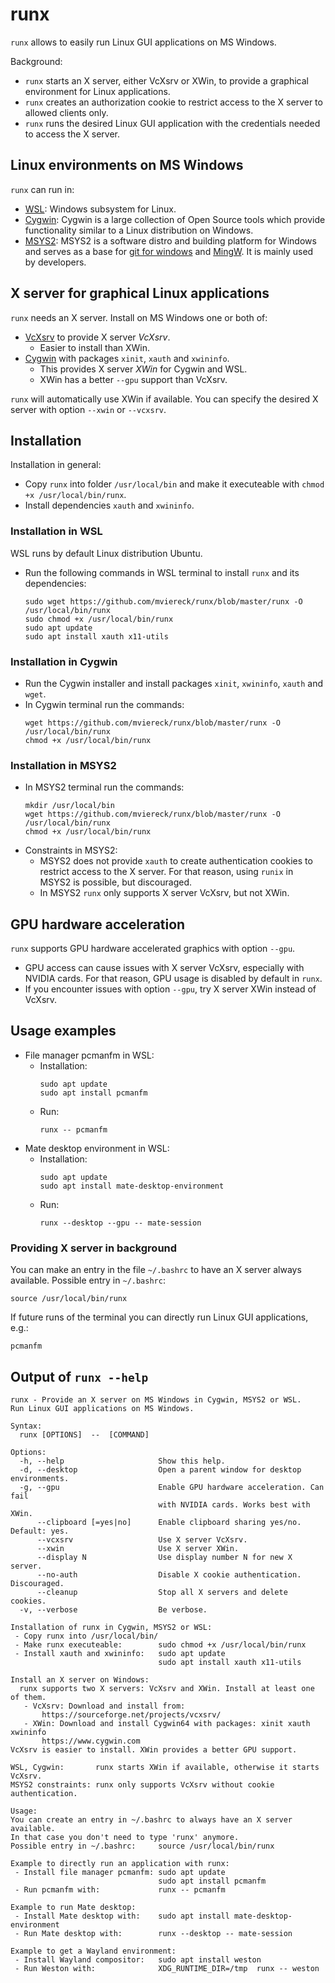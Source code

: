 # runx
`runx` allows to easily run Linux GUI applications on MS Windows. 

Background:
 - `runx` starts an X server, either VcXsrv or XWin, to provide a graphical environment for Linux applications.
 - `runx` creates an authorization cookie to restrict access to the X server to allowed clients only.
 - `runx` runs the desired Linux GUI application with the credentials needed to access the X server.

## Linux environments on MS Windows
`runx` can run in:
 - [WSL](https://docs.microsoft.com/en-us/windows/wsl/about): Windows subsystem for Linux.
 - [Cygwin](https://www.cygwin.com/): Cygwin is a large collection of Open Source tools which provide functionality similar to a Linux distribution on Windows.
 - [MSYS2](https://www.msys2.org/): MSYS2 is a software distro and building platform for Windows and serves as a base for [git for windows](https://gitforwindows.org/) and [MingW](http://www.mingw.org/). It is mainly used by developers.
   

## X server for graphical Linux applications
`runx` needs an X server. Install on MS Windows one or both of:
 - [VcXsrv](https://sourceforge.net/projects/vcxsrv/) to provide X server *VcXsrv*. 
   - Easier to install than XWin.
 - [Cygwin](https://www.cygwin.com) with packages `xinit`, `xauth` and `xwininfo`. 
   - This provides X server *XWin* for Cygwin and WSL.
   - XWin has a better `--gpu` support than VcXsrv.
 
`runx` will automatically use XWin if available. You can specify the desired X server with option `--xwin` or `--vcxsrv`. 

## Installation
Installation in general:
 - Copy `runx` into folder `/usr/local/bin` and make it executeable with `chmod +x /usr/local/bin/runx`.
 - Install dependencies `xauth` and `xwininfo`.
### Installation in WSL
WSL runs by default Linux distribution Ubuntu. 
 - Run the following commands in WSL terminal to install `runx` and its dependencies:
   ```
   sudo wget https://github.com/mviereck/runx/blob/master/runx -O /usr/local/bin/runx
   sudo chmod +x /usr/local/bin/runx
   sudo apt update
   sudo apt install xauth x11-utils
   ```
### Installation in Cygwin
 - Run the Cygwin installer and install packages `xinit`, `xwininfo`, `xauth` and `wget`.
 - In Cygwin terminal run the commands:
   ```
   wget https://github.com/mviereck/runx/blob/master/runx -O /usr/local/bin/runx
   chmod +x /usr/local/bin/runx
   ```
### Installation in MSYS2
 - In MSYS2 terminal run the commands:
   ```
   mkdir /usr/local/bin
   wget https://github.com/mviereck/runx/blob/master/runx -O /usr/local/bin/runx
   chmod +x /usr/local/bin/runx
   ```
 - Constraints in MSYS2: 
   - MSYS2 does not provide `xauth` to create authentication cookies to restrict access to the X server.
For that reason, using `runix` in MSYS2 is possible, but discouraged. 
   - In MSYS2 `runx` only supports X server VcXsrv, but not XWin.

## GPU hardware acceleration
`runx` supports GPU hardware accelerated graphics with option `--gpu`.
 - GPU access can cause issues with X server VcXsrv, especially with NVIDIA cards. For that reason, GPU usage is disabled by default in `runx`.
 - If you encounter issues with option `--gpu`, try X server XWin instead of VcXsrv.

## Usage examples
 - File manager pcmanfm in WSL:
   - Installation:
     ```
     sudo apt update
     sudo apt install pcmanfm
     ```
   - Run:
     ```
     runx -- pcmanfm
     ```
 - Mate desktop environment in WSL:
   - Installation:
     ```
     sudo apt update
     sudo apt install mate-desktop-environment
     ```
   - Run:
     ```
     runx --desktop --gpu -- mate-session
     ```

### Providing X server in background
You can make an entry in the file `~/.bashrc` to have an X server always available.
Possible entry in `~/.bashrc`:
```
source /usr/local/bin/runx
```
If future runs of the terminal you can directly run Linux GUI applications, e.g.:
```
pcmanfm
```

## Output of `runx --help`
```
runx - Provide an X server on MS Windows in Cygwin, MSYS2 or WSL.
Run Linux GUI applications on MS Windows.

Syntax:
  runx [OPTIONS]  --  [COMMAND]

Options:
  -h, --help                     Show this help.
  -d, --desktop                  Open a parent window for desktop environments.
  -g, --gpu                      Enable GPU hardware acceleration. Can fail 
                                 with NVIDIA cards. Works best with XWin.
      --clipboard [=yes|no]      Enable clipboard sharing yes/no. Default: yes.
      --vcxsrv                   Use X server VcXsrv.
      --xwin                     Use X server XWin.
      --display N                Use display number N for new X server.
      --no-auth                  Disable X cookie authentication. Discouraged.
      --cleanup                  Stop all X servers and delete cookies.
  -v, --verbose                  Be verbose.

Installation of runx in Cygwin, MSYS2 or WSL:
 - Copy runx into /usr/local/bin/
 - Make runx executeable:        sudo chmod +x /usr/local/bin/runx
 - Install xauth and xwininfo:   sudo apt update
                                 sudo apt install xauth x11-utils
 
Install an X server on Windows:
  runx supports two X servers: VcXsrv and XWin. Install at least one of them.
   - VcXsrv: Download and install from: 
       https://sourceforge.net/projects/vcxsrv/
   - XWin: Download and install Cygwin64 with packages: xinit xauth xwininfo
       https://www.cygwin.com
VcXsrv is easier to install. XWin provides a better GPU support.

WSL, Cygwin:       runx starts XWin if available, otherwise it starts VcXsrv.
MSYS2 constraints: runx only supports VcXsrv without cookie authentication.

Usage:
You can create an entry in ~/.bashrc to always have an X server available.
In that case you don't need to type 'runx' anymore.
Possible entry in ~/.bashrc:     source /usr/local/bin/runx

Example to directly run an application with runx:
 - Install file manager pcmanfm: sudo apt update
                                 sudo apt install pcmanfm
 - Run pcmanfm with:             runx -- pcmanfm

Example to run Mate desktop:
 - Install Mate desktop with:    sudo apt install mate-desktop-environment
 - Run Mate desktop with:        runx --desktop -- mate-session
 
Example to get a Wayland environment:
 - Install Wayland compositor:   sudo apt install weston
 - Run Weston with:              XDG_RUNTIME_DIR=/tmp  runx -- weston
 ```
 
